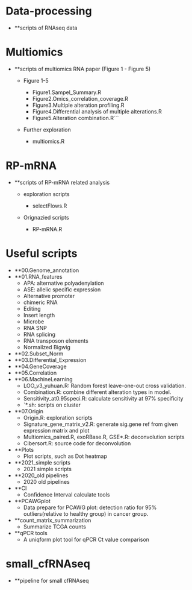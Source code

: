 # Data-processing
- **scripts of RNAseq data

# Multiomics
- **scripts of multiomics RNA paper (Figure 1 - Figure 5)
  - Figure 1-5
    - Figure1.Sampel_Summary.R
    - Figure2.Omics_correlation_coverage.R
    - Figure3.Multiple alteration profiling.R
    - Figure4.Differential analysis of multiple alterations.R
    - Figure5.Alteration combination.R```

  - Further exploration
    - multiomics.R

# RP-mRNA
- **scripts of RP-mRNA related analysis
  - exploration scripts
    - selectFlows.R

  - Orignazied scripts
    - RP-mRNA.R

# Useful scripts
- **00.Genome_annotation
- **01.RNA_features
  - APA: alternative polyadenylation
  - ASE: allelic specific expression
  - Alternative promoter
  - chimeric RNA
  - Editing
  - Insert length
  - Microbe
  - RNA SNP
  - RNA splicing
  - RNA transposon elements
  - Normailzed Bigwig
- **02.Subset_Norm
- **03.Differential_Expression
- **04.GeneCoverage
- **05.Correlation
- **06.MachineLearning
  - LOO_v3_yuhuan.R: Random forest leave-one-out cross validation.
  - Combination.R: combine different alteration types in model.
  - Sensitivity_at0.95speci.R: calculate sensitivity at 97% specificity
  - `*.sh: scripts on cluster 
- **07.Origin
  - Origin.R: exploration scripts
  - Signature_gene_matrix_v2.R: generate sig.gene ref from given expression matrix and plot
  - Multiomics_paired.R, exoRBase.R, GSE*.R: deconvolution scripts
  - Cibersort.R: source code for deconvolution
- **Plots
  - Plot scripts, such as Dot heatmap
- **2021_simple scripts
  - 2021 simple scripts
- **2020_old pipelines
  - 2020 old pipelines
- **CI
  - Confidence Interval calculate tools
- **PCAWGplot
  - Data prepare for PCAWG plot: detection ratio for 95% outliers(relative to healthy group) in cancer group.
- **count_matrix_summarization
  - Summarize TCGA counts
- **qPCR tools
  - A uniqform plot tool for qPCR Ct value comparison

# small_cfRNAseq
- **pipeline for small cfRNAseq
